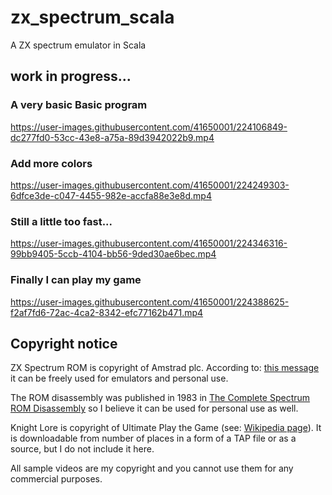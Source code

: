 # zx_spectrum_scala
A ZX spectrum emulator in Scala

## work in progress... ##

### A very basic Basic program ###
https://user-images.githubusercontent.com/41650001/224106849-dc277fd0-53cc-43e8-a75a-89d3942022b9.mp4

### Add more colors ###
https://user-images.githubusercontent.com/41650001/224249303-6dfce3de-c047-4455-982e-accfa88e3e8d.mp4

### Still a little too fast... ###
https://user-images.githubusercontent.com/41650001/224346316-99bb9405-5ccb-4104-bb56-9ded30ae6bec.mp4

### Finally I can play my game ###
https://user-images.githubusercontent.com/41650001/224388625-f2af7fd6-72ac-4ca2-8342-efc77162b471.mp4

## Copyright notice ##

ZX Spectrum ROM is copyright of Amstrad plc. According to: [this message](https://worldofspectrum.net/app/themes/wosc-classic/static/legacy/amstrad-roms.txt) it can be freely used for emulators and personal use. 

The ROM disassembly was published in 1983 in [The Complete Spectrum ROM Disassembly](https://spectrumcomputing.co.uk/entry/2000076/Book/The_Complete_Spectrum_ROM_Disassembly) so I believe it can be used 
for personal use as well.

Knight Lore is copyright of Ultimate Play the Game (see: [Wikipedia page](https://en.wikipedia.org/wiki/Knight_Lore)). It is downloadable from number of places in a form of a TAP file or as a source, but
I do not include it here.

All sample videos are my copyright and you cannot use them for any commercial purposes.
